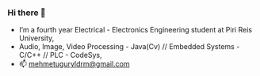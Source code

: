 ### Hi there 👋


- I’m a fourth year Electrical - Electronics Engineering student at Piri Reis University,
- Audio, Image, Video Processing - Java(Cv) // Embedded Systems - C/C++ // PLC - CodeSys,
- 📫  mehmetuguryldrm@gmail.com


